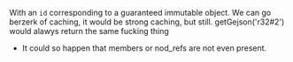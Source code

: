 With an `id` corresponding to a guaranteed immutable object.
We can go berzerk of caching, it would be strong caching, but still.
getGejson('r32#2') would alawys return the same fucking thing

* It could so happen that members or nod_refs are not even present.
